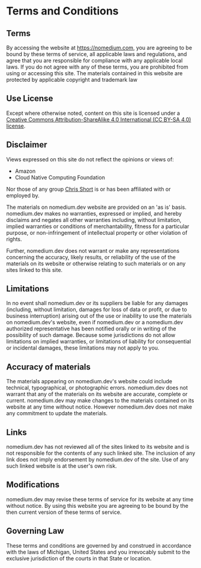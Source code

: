# Terms and Conditions

## Terms

By accessing the website at <https://nomedium.com>, you are agreeing to be bound by these terms of service, all applicable laws and regulations, and agree that you are responsible for compliance with any applicable local laws. If you do not agree with any of these terms, you are prohibited from using or accessing this site. The materials contained in this website are protected by applicable copyright and trademark law

## Use License

Except where otherwise noted, content on this site is licensed under a [Creative Commons Attribution-ShareAlike 4.0 International (CC BY-SA 4.0) license](https://creativecommons.org/licenses/by-sa/4.0/).

## Disclaimer

Views expressed on this site do not reflect the opinions or views of:

* Amazon
* Cloud Native Computing Foundation

Nor those of any group [Chris Short](https://linktr.ee/TheChrisShort) is or has been affiliated with or employed by.

The materials on nomedium.dev website are provided on an 'as is' basis. nomedium.dev makes no warranties, expressed or implied, and hereby disclaims and negates all other warranties including, without limitation, implied warranties or conditions of merchantability, fitness for a particular purpose, or non-infringement of intellectual property or other violation of rights.

Further, nomedium.dev does not warrant or make any representations concerning the accuracy, likely results, or reliability of the use of the materials on its website or otherwise relating to such materials or on any sites linked to this site.

## Limitations

In no event shall nomedium.dev or its suppliers be liable for any damages (including, without limitation, damages for loss of data or profit, or due to business interruption) arising out of the use or inability to use the materials on nomedium.dev's website, even if nomedium.dev or a nomedium.dev authorized representative has been notified orally or in writing of the possibility of such damage. Because some jurisdictions do not allow limitations on implied warranties, or limitations of liability for consequential or incidental damages, these limitations may not apply to you.

## Accuracy of materials

The materials appearing on nomedium.dev's website could include technical, typographical, or photographic errors. nomedium.dev does not warrant that any of the materials on its website are accurate, complete or current. nomedium.dev may make changes to the materials contained on its website at any time without notice. However nomedium.dev does not make any commitment to update the materials.

## Links

nomedium.dev has not reviewed all of the sites linked to its website and is not responsible for the contents of any such linked site. The inclusion of any link does not imply endorsement by nomedium.dev of the site. Use of any such linked website is at the user's own risk.

## Modifications

nomedium.dev may revise these terms of service for its website at any time without notice. By using this website you are agreeing to be bound by the then current version of these terms of service.

## Governing Law

These terms and conditions are governed by and construed in accordance with the laws of Michigan, United States and you irrevocably submit to the exclusive jurisdiction of the courts in that State or location.
